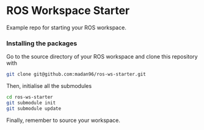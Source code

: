 # ROS Workspace Starter

Example repo for starting your ROS workspace.

### Installing the packages

Go to the source directory of your ROS workspace and clone this repository with
```bash
git clone git@github.com:madan96/ros-ws-starter.git
```

Then, initialise all the submodules

```bash
cd ros-ws-starter
git submodule init
git submodule update
```

Finally, remember to source your workspace.